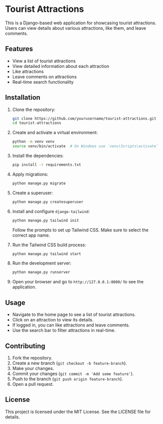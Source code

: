 # Tourist Attractions

This is a Django-based web application for showcasing tourist attractions. Users can view details about various attractions, like them, and leave comments.

## Features

- View a list of tourist attractions
- View detailed information about each attraction
- Like attractions
- Leave comments on attractions
- Real-time search functionality

## Installation

1. Clone the repository:

    ```bash
    git clone https://github.com/yourusername/tourist-attractions.git
    cd tourist-attractions
    ```

2. Create and activate a virtual environment:

    ```bash
    python -m venv venv
    source venv/bin/activate  # On Windows use `venv\Scripts\activate`
    ```

3. Install the dependencies:

    ```bash
    pip install -r requirements.txt
    ```

4. Apply migrations:

    ```bash
    python manage.py migrate
    ```

5. Create a superuser:

    ```bash
    python manage.py createsuperuser
    ```

6. Install and configure `django-tailwind`:

    ```bash
    python manage.py tailwind init
    ```

    Follow the prompts to set up Tailwind CSS. Make sure to select the correct app name.

7. Run the Tailwind CSS build process:

    ```bash
    python manage.py tailwind start
    ```

8. Run the development server:

    ```bash
    python manage.py runserver
    ```

9. Open your browser and go to `http://127.0.0.1:8000/` to see the application.

## Usage

- Navigate to the home page to see a list of tourist attractions.
- Click on an attraction to view its details.
- If logged in, you can like attractions and leave comments.
- Use the search bar to filter attractions in real-time.

## Contributing

1. Fork the repository.
2. Create a new branch (`git checkout -b feature-branch`).
3. Make your changes.
4. Commit your changes (`git commit -m 'Add some feature'`).
5. Push to the branch (`git push origin feature-branch`).
6. Open a pull request.

## License

This project is licensed under the MIT License. See the LICENSE file for details.